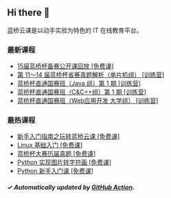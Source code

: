## Hi there 👋

蓝桥云课是以动手实验为特色的 IT 在线教育平台。

### 最新课程

<!-- LATEST:START -->
- [15届蓝桥杯备赛公开课回放 [免费课]](https://www.lanqiao.cn/courses/23642/)
- [第 11～14 届蓝桥杯省赛真题解析（单片机组） [训练营]](https://www.lanqiao.cn/courses/21838/)
- [蓝桥杯直通国赛班（Java 组）第 1 期 [训练营]](https://www.lanqiao.cn/courses/23272/)
- [蓝桥杯直通国赛班（C&amp;C++组）第 1 期 [训练营]](https://www.lanqiao.cn/courses/23268/)
- [蓝桥杯直通国赛班（Web应用开发 大学组） [训练营]](https://www.lanqiao.cn/courses/21282/)
<!-- LATEST:END -->

### 最热课程

<!-- HOTEST:START -->
- [新手入门指南之玩转蓝桥云课 [免费课]](https://www.lanqiao.cn/courses/63/)
- [Linux 基础入门 [免费课]](https://www.lanqiao.cn/courses/1/)
- [蓝桥杯大赛历届真题 [免费课]](https://www.lanqiao.cn/courses/2786/)
- [Python 实现图片转字符画 [免费课]](https://www.lanqiao.cn/courses/370/)
- [Python 新手入门课 [免费课]](https://www.lanqiao.cn/courses/1330/)
<!-- HOTEST:END -->

##### ✓ Automatically updated by [GitHub Action](https://github.com/lanqiao-courses/.github/actions/workflows/update.yml).
